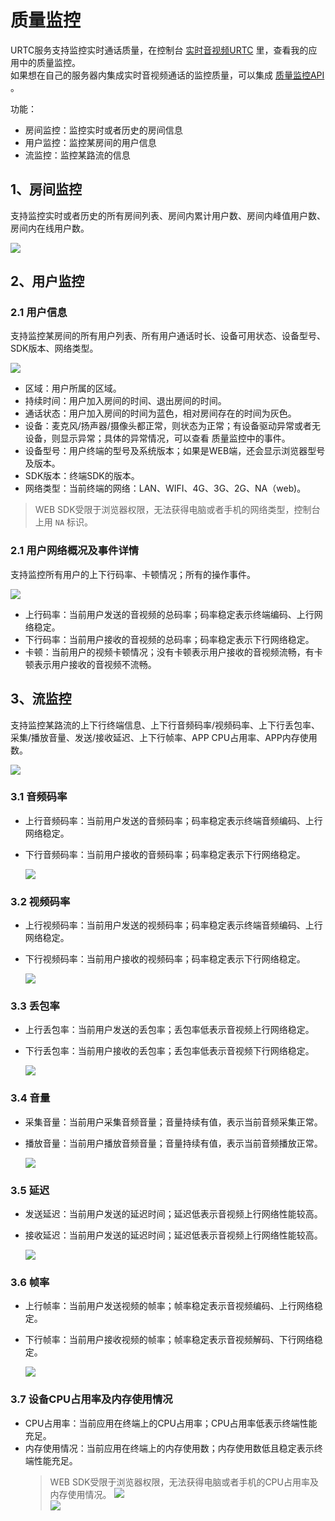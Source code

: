 # 质量监控

URTC服务支持监控实时通话质量，在控制台 [实时音视频URTC](https://console.ucloud.cn/urtc/manage) 里，查看我的应用中的质量监控。    
如果想在自己的服务器内集成实时音视频通话的监控质量，可以集成 [质量监控API](https://docs.ucloud.cn/api/urtc-api/overview) 。


功能：  
  - 房间监控：监控实时或者历史的房间信息
  - 用户监控：监控某房间的用户信息
  - 流监控：监控某路流的信息
  
## 1、房间监控

支持监控实时或者历史的所有房间列表、房间内累计用户数、房间内峰值用户数、房间内在线用户数。

  ![ ](/images/qualityImage/room3.png)
 
 
## 2、用户监控

### 2.1 用户信息

支持监控某房间的所有用户列表、所有用户通话时长、设备可用状态、设备型号、SDK版本、网络类型。    
  
  ![ ](/images/qualityImage/users3.png)


  - 区域：用户所属的区域。  
  - 持续时间：用户加入房间的时间、退出房间的时间。  
  - 通话状态：用户加入房间的时间为蓝色，相对房间存在的时间为灰色。  
  - 设备：麦克风/扬声器/摄像头都正常，则状态为正常；有设备驱动异常或者无设备，则显示异常；具体的异常情况，可以查看 质量监控中的事件。  
  - 设备型号：用户终端的型号及系统版本；如果是WEB端，还会显示浏览器型号及版本。  
  - SDK版本：终端SDK的版本。  
  - 网络类型：当前终端的网络：LAN、WIFI、4G、3G、2G、NA（web)。
  > WEB SDK受限于浏览器权限，无法获得电脑或者手机的网络类型，控制台上用 `NA` 标识。

### 2.1 用户网络概况及事件详情

支持监控所有用户的上下行码率、卡顿情况；所有的操作事件。  

  ![ ](/images/qualityImage/userquality3.png)
  
  - 上行码率：当前用户发送的音视频的总码率；码率稳定表示终端编码、上行网络稳定。
  - 下行码率：当前用户接收的音视频的总码率；码率稳定表示下行网络稳定。
  - 卡顿：当前用户的视频卡顿情况；没有卡顿表示用户接收的音视频流畅，有卡顿表示用户接收的音视频不流畅。
	 
## 3、流监控

支持监控某路流的上下行终端信息、上下行音频码率/视频码率、上下行丢包率、采集/播放音量、发送/接收延迟、上下行帧率、APP CPU占用率、APP内存使用数。   

  ![ ](/images/qualityImage/userquality31.png)
  
### 3.1 音频码率

  - 上行音频码率：当前用户发送的音频码率；码率稳定表示终端音频编码、上行网络稳定。
  - 下行音频码率：当前用户接收的音频码率；码率稳定表示下行网络稳定。
  
    ![ ](/images/qualityImage/userquality32.png)
      
### 3.2 视频码率
  
  - 上行视频码率：当前用户发送的视频码率；码率稳定表示终端音频编码、上行网络稳定。
  - 下行视频码率：当前用户接收的视频码率；码率稳定表示下行网络稳定。
  
     ![ ](/images/qualityImage/userquality34.png) 
     
### 3.3 丢包率       
  
  - 上行丢包率：当前用户发送的丢包率；丢包率低表示音视频上行网络稳定。
  - 下行丢包率：当前用户接收的丢包率；丢包率低表示音视频下行网络稳定。
  
     ![ ](/images/qualityImage/userquality35.png)    
     
### 3.4 音量    
    
  - 采集音量：当前用户采集音频音量；音量持续有值，表示当前音频采集正常。
  - 播放音量：当前用户播放音频音量；音量持续有值，表示当前音频播放正常。
  
     ![ ](/images/qualityImage/userquality36.png)    
     
### 3.5 延迟  

  - 发送延迟：当前用户发送的延迟时间；延迟低表示音视频上行网络性能较高。  
  - 接收延迟：当前用户发送的延迟时间；延迟低表示音视频上行网络性能较高。	 
  
     ![ ](/images/qualityImage/userquality37.png)    
     
### 3.6 帧率       
  
  - 上行帧率：当前用户发送视频的帧率；帧率稳定表示音视频编码、上行网络稳定。
  - 下行帧率：当前用户接收视频的帧率；帧率稳定表示音视频解码、下行网络稳定。
  
    ![ ](/images/qualityImage/userquality38.png)    
     
### 3.7 设备CPU占用率及内存使用情况       
             
      
  - CPU占用率：当前应用在终端上的CPU占用率；CPU占用率低表示终端性能充足。
  - 内存使用情况：当前应用在终端上的内存使用数；内存使用数低且稳定表示终端性能充足。
    > WEB SDK受限于浏览器权限，无法获得电脑或者手机的CPU占用率及内存使用情况。
     ![ ](/images/qualityImage/userquality39.png)    
     ![ ](/images/qualityImage/userquality40.png)    
